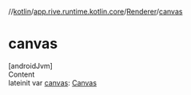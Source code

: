 //[kotlin](../../../index.md)/[app.rive.runtime.kotlin.core](../index.md)/[Renderer](index.md)/[canvas](canvas.md)



# canvas  
[androidJvm]  
Content  
lateinit var [canvas](canvas.md): [Canvas](https://developer.android.com/reference/kotlin/android/graphics/Canvas.html)  



